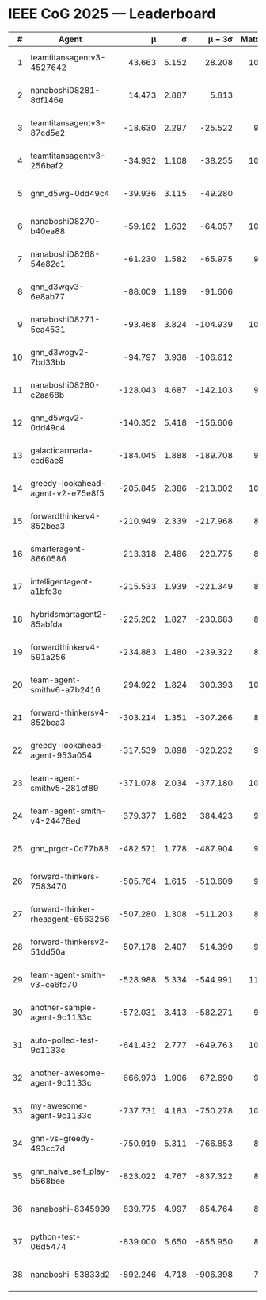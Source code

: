# IEEE CoG 2025 — Leaderboard

| # | Agent | μ | σ | μ − 3σ | Matches | Updated |
|---:|---|---:|---:|---:|---:|---|
| 1 | teamtitansagentv3-4527642 | 43.663 | 5.152 | 28.208 | 10496 | 2025-08-31 09:06 |
| 2 | nanaboshi08281-8df146e | 14.473 | 2.887 | 5.813 | 396 | 2025-08-31 09:06 |
| 3 | teamtitansagentv3-87cd5e2 | -18.630 | 2.297 | -25.522 | 9458 | 2025-08-31 09:06 |
| 4 | teamtitansagentv3-256baf2 | -34.932 | 1.108 | -38.255 | 10354 | 2025-08-31 09:06 |
| 5 | gnn_d5wg-0dd49c4 | -39.936 | 3.115 | -49.280 | 240 | 2025-08-31 09:06 |
| 6 | nanaboshi08270-b40ea88 | -59.162 | 1.632 | -64.057 | 10260 | 2025-08-31 09:06 |
| 7 | nanaboshi08268-54e82c1 | -61.230 | 1.582 | -65.975 | 9880 | 2025-08-31 09:06 |
| 8 | gnn_d3wgv3-6e8ab77 | -88.009 | 1.199 | -91.606 | 278 | 2025-08-31 09:06 |
| 9 | nanaboshi08271-5ea4531 | -93.468 | 3.824 | -104.939 | 10318 | 2025-08-31 09:06 |
| 10 | gnn_d3wogv2-7bd33bb | -94.797 | 3.938 | -106.612 | 434 | 2025-08-31 09:06 |
| 11 | nanaboshi08280-c2aa68b | -128.043 | 4.687 | -142.103 | 9738 | 2025-08-31 09:06 |
| 12 | gnn_d5wgv2-0dd49c4 | -140.352 | 5.418 | -156.606 | 306 | 2025-08-31 09:06 |
| 13 | galacticarmada-ecd6ae8 | -184.045 | 1.888 | -189.708 | 9420 | 2025-08-31 09:06 |
| 14 | greedy-lookahead-agent-v2-e75e8f5 | -205.845 | 2.386 | -213.002 | 10270 | 2025-08-31 09:06 |
| 15 | forwardthinkerv4-852bea3 | -210.949 | 2.339 | -217.968 | 8268 | 2025-08-31 09:06 |
| 16 | smarteragent-8660586 | -213.318 | 2.486 | -220.775 | 8249 | 2025-08-31 09:06 |
| 17 | intelligentagent-a1bfe3c | -215.533 | 1.939 | -221.349 | 8424 | 2025-08-31 09:06 |
| 18 | hybridsmartagent2-85abfda | -225.202 | 1.827 | -230.683 | 8691 | 2025-08-31 09:06 |
| 19 | forwardthinkerv4-591a256 | -234.883 | 1.480 | -239.322 | 8428 | 2025-08-31 09:06 |
| 20 | team-agent-smithv6-a7b2416 | -294.922 | 1.824 | -300.393 | 10640 | 2025-08-31 09:06 |
| 21 | forward-thinkersv4-852bea3 | -303.214 | 1.351 | -307.266 | 8070 | 2025-08-31 09:06 |
| 22 | greedy-lookahead-agent-953a054 | -317.539 | 0.898 | -320.232 | 9338 | 2025-08-31 09:06 |
| 23 | team-agent-smithv5-281cf89 | -371.078 | 2.034 | -377.180 | 10880 | 2025-08-31 09:06 |
| 24 | team-agent-smith-v4-24478ed | -379.377 | 1.682 | -384.423 | 9598 | 2025-08-31 09:06 |
| 25 | gnn_prgcr-0c77b88 | -482.571 | 1.778 | -487.904 | 9130 | 2025-08-31 09:06 |
| 26 | forward-thinkers-7583470 | -505.764 | 1.615 | -510.609 | 9560 | 2025-08-31 09:06 |
| 27 | forward-thinker-rheaagent-6563256 | -507.280 | 1.308 | -511.203 | 8644 | 2025-08-31 09:06 |
| 28 | forward-thinkersv2-51dd50a | -507.178 | 2.407 | -514.399 | 9136 | 2025-08-31 09:06 |
| 29 | team-agent-smith-v3-ce6fd70 | -528.988 | 5.334 | -544.991 | 11198 | 2025-08-31 09:06 |
| 30 | another-sample-agent-9c1133c | -572.031 | 3.413 | -582.271 | 9980 | 2025-08-31 09:06 |
| 31 | auto-polled-test-9c1133c | -641.432 | 2.777 | -649.763 | 10240 | 2025-08-31 09:06 |
| 32 | another-awesome-agent-9c1133c | -666.973 | 1.906 | -672.690 | 9440 | 2025-08-31 09:06 |
| 33 | my-awesome-agent-9c1133c | -737.731 | 4.183 | -750.278 | 10040 | 2025-08-31 09:06 |
| 34 | gnn-vs-greedy-493cc7d | -750.919 | 5.311 | -766.853 | 8820 | 2025-08-31 09:06 |
| 35 | gnn_naive_self_play-b568bee | -823.022 | 4.767 | -837.322 | 8560 | 2025-08-31 09:06 |
| 36 | nanaboshi-8345999 | -839.775 | 4.997 | -854.764 | 8430 | 2025-08-31 09:06 |
| 37 | python-test-06d5474 | -839.000 | 5.650 | -855.950 | 8700 | 2025-08-31 09:06 |
| 38 | nanaboshi-53833d2 | -892.246 | 4.718 | -906.398 | 7960 | 2025-08-31 09:06 |
